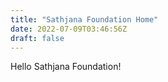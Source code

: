 ```yaml
---
title: "Sathjana Foundation Home"
date: 2022-07-09T03:46:56Z
draft: false
---
```


Hello Sathjana Foundation!

